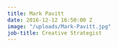 ```yaml
---
title: Mark Pavitt
date: 2016-12-12 16:50:00 Z
image: "/uploads/Mark-Pavitt.jpg"
job-title: Creative Strategist
---
```


